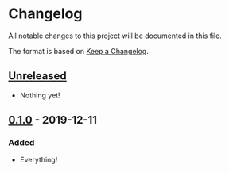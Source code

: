 # Changelog

All notable changes to this project will be documented in this file.

The format is based on [Keep a
Changelog](https://keepachangelog.com/en/1.0.0/).

## [Unreleased]

- Nothing yet!

## [0.1.0] - 2019-12-11

### Added

- Everything!

[Unreleased]: https://github.com/nickjj/lcurl/compare/0.1.0...HEAD
[0.1.0]: https://github.com/nickjj/lcurl/releases/tag/0.1.0
